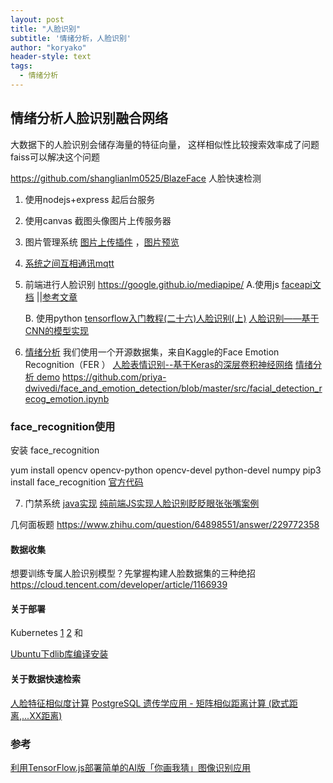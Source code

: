 ```yaml
---
layout: post
title: "人脸识别"
subtitle: '情绪分析，人脸识别'
author: "koryako"
header-style: text
tags:
  - 情绪分析
---
```


情绪分析人脸识别融合网络
---

大数据下的人脸识别会储存海量的特征向量， 这样相似性比较搜索效率成了问题  faiss可以解决这个问题

https://github.com/shanglianlm0525/BlazeFace 人脸快速检测
1. 使用nodejs+express 起后台服务
2. 使用canvas 截图头像图片上传服务器
3. 图片管理系统  [图片上传插件](https://github.com/pqina/filepond)  ，[图片预览](https://fancyapps.com/docs/ui/fancybox/)
4. [系统之间互相通讯mqtt](https://www.cnblogs.com/neozhu/p/12186138.html )
5. 前端进行人脸识别
   https://google.github.io/mediapipe/
   A.使用js 
[faceapi文档](https://github.com/justadudewhohacks/face-api.js#models-face-recognition) ||[参考文章](https://www.cnblogs.com/neozhu/p/11771148.html)

   B. 使用python
[tensorflow入门教程(二十六)人脸识别(上)](https://blog.csdn.net/rookie_wei/article/details/81676177)
[人脸识别——基于CNN的模型实现](https://blog.csdn.net/u013093426/article/details/81270955)

 
6. [情绪分析](https://mp.weixin.qq.com/s?__biz=MzI3MTA0MTk1MA==&mid=2652042548&idx=3&sn=4ce4be6c0b2dae100cd3b0bfa49a05c3&chksm=f12181c5c65608d3f3b8dd629b95ec35a87893bdd3b1610466c54ed2ea2a4a3fcd24370e95f2&mpshare=1&scene=1&srcid=#rd])
我们使用一个开源数据集，来自Kaggle的Face Emotion Recognition（FER ）
[人脸表情识别--基于Keras的深层卷积神经网络](https://blog.csdn.net/u013093426/article/details/81145936)
[情绪分析 demo](https://github.com/priya-dwivedi/face_and_emotion_detection)
https://github.com/priya-dwivedi/face_and_emotion_detection/blob/master/src/facial_detection_recog_emotion.ipynb


### face_recognition使用
安装 face_recognition

yum install opencv opencv-python opencv-devel python-devel numpy
pip3 install face_recognition
[官方代码](https://github.com/ageitgey/face_recognition/tree/master/examples)


7. 门禁系统 [java实现](https://blog.csdn.net/qq_34137397/article/details/80779842)
[纯前端JS实现人脸识别眨眨眼张张嘴案例](https://blog.csdn.net/qq_34137397/article/details/81059788)
 

几何面板题 https://www.zhihu.com/question/64898551/answer/229772358

#### 数据收集

想要训练专属人脸识别模型？先掌握构建人脸数据集的三种绝招
https://cloud.tencent.com/developer/article/1166939

#### 关于部署
Kubernetes
  [1](https://mp.weixin.qq.com/s?__biz=MzA3MzI4MjgzMw==&mid=2650737814&idx=2&sn=8bfdccb1b7b2db5097728502cf3c669a&chksm=871ac8e8b06d41fe9e210ec6c5da0ff9e1933dc884b96cce58f61c9cf96181ab94ddc505bac3&mpshare=1&scene=1&srcid=02133aMbsLNQpk0aTui7HLHY#rd])  [2](https://mp.weixin.qq.com/s?__biz=MzA4NzE1NzYyMw==&mid=2247496426&idx=3&sn=928d23f523d3da1a3919840e5ca624ca&chksm=903f0cf2a74885e4009c0e9e98dfa0cf31c774b989ac16b0171471f7549c334f6d65d91a742c&mpshare=1&scene=1&srcid=0207aaq8iohVVjdbfk5zGBSO#rd]) 和


 
[Ubuntu下dlib库编译安装](https://www.cnblogs.com/whenyd/p/7721989.html)

#### 关于数据快速检索

[人脸特征相似度计算](https://blog.csdn.net/u014657795/article/details/85850891)
[PostgreSQL 遗传学应用 - 矩阵相似距离计算 (欧式距离,...XX距离)](https://my.oschina.net/u/3637633/blog/1596195)

### 参考




[利用TensorFlow.js部署简单的AI版「你画我猜」图像识别应用](https://mp.weixin.qq.com/s?__biz=MzA3MzI4MjgzMw==&mid=2650745597&idx=2&sn=fecf58e882c8a2586a260e06c6f7f802&chksm=871aee83b06d6795bf76f13e573a86280cb48f99a7225df2e97956f1184aa787beb05413d781&mpshare=1&scene=1&srcid=0806ctFPPOeldHXbzB9qib9T#rd])
